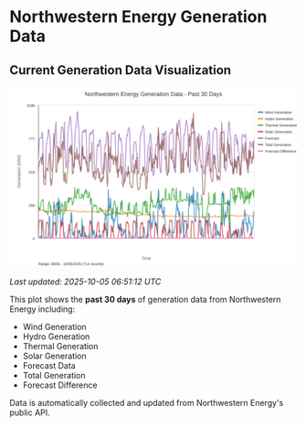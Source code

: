 # Northwestern Energy Generation Data

## Current Generation Data Visualization

![Northwestern Energy Generation Data](images/nwe_generation_plot.svg)

*Last updated: 2025-10-05 06:51:12 UTC*

This plot shows the **past 30 days** of generation data from Northwestern Energy including:
- Wind Generation
- Hydro Generation  
- Thermal Generation
- Solar Generation
- Forecast Data
- Total Generation
- Forecast Difference

Data is automatically collected and updated from Northwestern Energy's public API.

